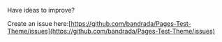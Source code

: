 Have ideas to improve? 

Create an issue here:[https://github.com/bandrada/Pages-Test-Theme/issues](https://github.com/bandrada/Pages-Test-Theme/issues)
